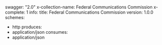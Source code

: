 swagger: "2.0"
x-collection-name: Federal Communications Commission
x-complete: 1
info:
  title: Federal Communications Commission
  version: 1.0.0
schemes:
- http
produces:
- application/json
consumes:
- application/json